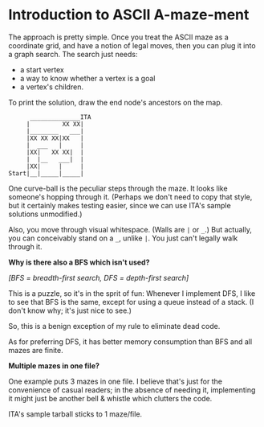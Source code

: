 # Introduction to ASCII A-maze-ment

The approach is pretty simple. Once you treat the ASCII maze as a
coordinate grid, and have a notion of legal moves, then you can plug
it into a graph search. The search just needs:

* a start vertex
* a way to know whether a vertex is a goal
* a vertex's children.

To print the solution, draw the end node's ancestors on the map.

```
      ______________ITA
     |         XX XX|
     |________   ___|
     |XX XX XX|XX   |
     |  ___   |     |
     |XX|   XX XX|  |
     |  |__   ___|  |
     |XX|     |     |
Start|__|_____|_____|
```

One curve-ball is the peculiar steps through the maze. It looks like
someone's hopping through it. (Perhaps we don't need to copy that
style, but it certainly makes testing easier, since we can use ITA's
sample solutions unmodified.)

Also, you move through visual whitespace. (Walls are `|` or `_`.) But
actually, you can conceivably stand on a `_`, unlike `|`. You just
can't legally walk through it.


**Why is there also a BFS which isn't used?**

*[BFS = breadth-first search, DFS = depth-first search]*

This is a puzzle, so it's in the sprit of fun: Whenever I implement
DFS, I like to see that BFS is the same, except for using a queue
instead of a stack. (I don't know why; it's just nice to see.)

So, this is a benign exception of my rule to eliminate dead code.

As for preferring DFS, it has better memory consumption than BFS and
all mazes are finite.


**Multiple mazes in one file?**

One example puts 3 mazes in one file. I believe that's just for the
convenience of casual readers; in the absence of needing it,
implementing it might just be another bell & whistle which clutters
the code.

ITA's sample tarball sticks to 1 maze/file.